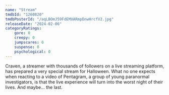 ```yaml
---
name: "Stream"
tmdbId: "1260820"
tmdbPosterId: "/aqLBOmJ59FdEMXARmpDnwHrcfV2.jpg"
releaseDate: "2024-02-06"
categoryRatings:
    gore: 0
    creepy: 0
    jumpscares: 0
    suspense: 0
    psychological: 0
---
```

Craven, a streamer with thousands of followers on a live streaming platform, has prepared a very special stream for Halloween. What no one expects when reacting to a video of Pentagram, a group of young paranormal investigators, is that the live experience will turn into the worst night of their lives. And maybe... the last.
